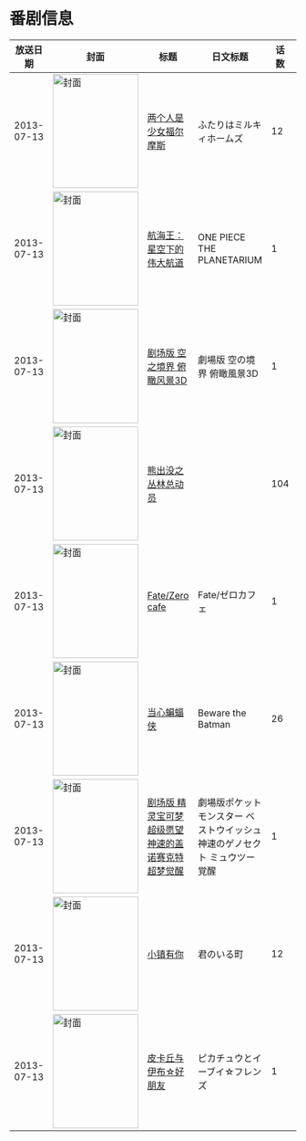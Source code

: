 # 番剧信息

|放送日期|封面|标题|日文标题|话数|评分|评分人数|
|---|---|---|---|---|---|---|
|2013-07-13|<img src="https://lain.bgm.tv/pic/cover/c/ce/14/62948_h5bSP.jpg" alt="封面" style="width:150px;height:200px;object-fit:cover;">|[两个人是少女福尔摩斯](https://bangumi.tv/subject/62948)|ふたりはミルキィホームズ|12|5.1|433人评分|
|2013-07-13|<img src="https://lain.bgm.tv/pic/cover/c/25/e8/162044_TEx09.jpg" alt="封面" style="width:150px;height:200px;object-fit:cover;">|[航海王：星空下的伟大航道](https://bangumi.tv/subject/162044)|ONE PIECE THE PLANETARIUM|1|6.5|28人评分|
|2013-07-13|<img src="https://lain.bgm.tv/pic/cover/c/50/10/336522_gCSDY.jpg" alt="封面" style="width:150px;height:200px;object-fit:cover;">|[剧场版 空之境界 俯瞰风景3D](https://bangumi.tv/subject/336522)|劇場版 空の境界 俯瞰風景3D|1|7.8|404人评分|
|2013-07-13|<img src="https://lain.bgm.tv/pic/cover/c/99/22/107535_eHw2M.jpg" alt="封面" style="width:150px;height:200px;object-fit:cover;">|[熊出没之丛林总动员](https://bangumi.tv/subject/107535)||104|5.4|124人评分|
|2013-07-13|<img src="https://lain.bgm.tv/pic/cover/c/db/02/77552_487vk.jpg" alt="封面" style="width:150px;height:200px;object-fit:cover;">|[Fate/Zero cafe](https://bangumi.tv/subject/77552)|Fate/ゼロカフェ|1|6.3|189人评分|
|2013-07-13|<img src="https://lain.bgm.tv/pic/cover/c/0f/6d/80276_14z19.jpg" alt="封面" style="width:150px;height:200px;object-fit:cover;">|[当心蝙蝠侠](https://bangumi.tv/subject/80276)|Beware the Batman|26|5.5|10人评分|
|2013-07-13|<img src="https://lain.bgm.tv/pic/cover/c/04/be/56842_WOt4s.jpg" alt="封面" style="width:150px;height:200px;object-fit:cover;">|[剧场版 精灵宝可梦 超级愿望 神速的盖诺赛克特 超梦觉醒](https://bangumi.tv/subject/56842)|劇場版ポケットモンスター ベストウイッシュ 神速のゲノセクト ミュウツー覚醒|1|6.0|441人评分|
|2013-07-13|<img src="https://lain.bgm.tv/pic/cover/c/e8/fc/66655_51vlT.jpg" alt="封面" style="width:150px;height:200px;object-fit:cover;">|[小镇有你](https://bangumi.tv/subject/66655)|君のいる町|12|5.9|1108人评分|
|2013-07-13|<img src="https://lain.bgm.tv/pic/cover/c/de/dc/56844_27Ptf.jpg" alt="封面" style="width:150px;height:200px;object-fit:cover;">|[皮卡丘与伊布☆好朋友](https://bangumi.tv/subject/56844)|ピカチュウとイーブイ☆フレンズ|1|6.9|96人评分|
